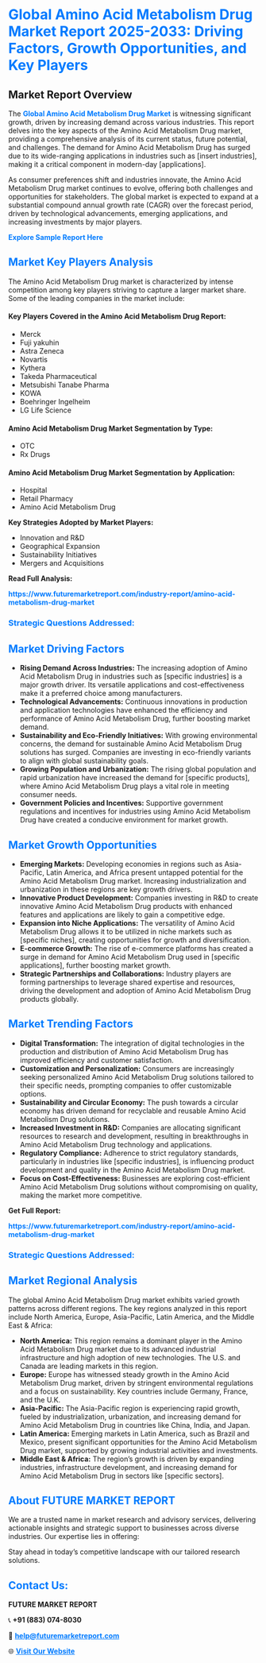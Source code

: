 <h1 style="color: #007BFF;">Global Amino Acid Metabolism Drug Market Report 2025-2033: Driving Factors, Growth Opportunities, and Key Players</h1>

<section id="overview">
<h2>Market Report Overview</h2>
<p>The <a href="https://www.futuremarketreport.com/industry-report/amino-acid-metabolism-drug-market" style="color: #007BFF; text-decoration: none;"><strong>Global Amino Acid Metabolism Drug Market</strong></a> is witnessing significant growth, driven by increasing demand across various industries. This report delves into the key aspects of the Amino Acid Metabolism Drug market, providing a comprehensive analysis of its current status, future potential, and challenges. The demand for Amino Acid Metabolism Drug has surged due to its wide-ranging applications in industries such as [insert industries], making it a critical component in modern-day [applications].</p>
<p>As consumer preferences shift and industries innovate, the Amino Acid Metabolism Drug market continues to evolve, offering both challenges and opportunities for stakeholders. The global market is expected to expand at a substantial compound annual growth rate (CAGR) over the forecast period, driven by technological advancements, emerging applications, and increasing investments by major players.</p>
</section>

<section id="overview">
<p><a href="https://www.futuremarketreport.com/request-sample/reportId=122643" style="color: #007BFF; text-decoration: none;"><strong>Explore Sample Report Here</strong></a></p>
</section>

<section id="key-players">
<h2 style="color: #007BFF;">Market Key Players Analysis</h2>
<p>The Amino Acid Metabolism Drug market is characterized by intense competition among key players striving to capture a larger market share. Some of the leading companies in the market include:</p>
<h4>Key Players Covered in the Amino Acid Metabolism Drug Report:</h4>
<ul><li>Merck</li><li>Fuji yakuhin</li><li>Astra Zeneca</li><li>Novartis</li><li>Kythera</li><li>Takeda Pharmaceutical</li><li>Metsubishi Tanabe Pharma</li><li>KOWA</li><li>Boehringer Ingelheim</li><li>LG Life Science</li></ul>
<h4>Amino Acid Metabolism Drug Market Segmentation by Type:</h4>
<ul><li>OTC</li><li>Rx Drugs</li></ul>

<h4>Amino Acid Metabolism Drug Market Segmentation by Application:</h4>
<ul><li>Hospital</li><li>Retail Pharmacy</li><li>Amino Acid Metabolism Drug</li></ul>
<p><strong>Key Strategies Adopted by Market Players:</strong></p>
<ul>
<li>Innovation and R&D</li>
<li>Geographical Expansion</li>
<li>Sustainability Initiatives</li>
<li>Mergers and Acquisitions</li>
</ul>
</section>

<section>
<p><strong>Read Full Analysis: </strong></p><a href="https://www.futuremarketreport.com/industry-report/amino-acid-metabolism-drug-market" style="color: #007BFF; text-decoration: none;"><strong>https://www.futuremarketreport.com/industry-report/amino-acid-metabolism-drug-market</strong></a>
<h3 style="color: #007BFF;">Strategic Questions Addressed:</h3>
</section>

<section id="driving-factors">
<h2 style="color: #007BFF;">Market Driving Factors</h2>
<ul>
<li><strong>Rising Demand Across Industries:</strong> The increasing adoption of Amino Acid Metabolism Drug in industries such as [specific industries] is a major growth driver. Its versatile applications and cost-effectiveness make it a preferred choice among manufacturers.</li>
<li><strong>Technological Advancements:</strong> Continuous innovations in production and application technologies have enhanced the efficiency and performance of Amino Acid Metabolism Drug, further boosting market demand.</li>
<li><strong>Sustainability and Eco-Friendly Initiatives:</strong> With growing environmental concerns, the demand for sustainable Amino Acid Metabolism Drug solutions has surged. Companies are investing in eco-friendly variants to align with global sustainability goals.</li>
<li><strong>Growing Population and Urbanization:</strong> The rising global population and rapid urbanization have increased the demand for [specific products], where Amino Acid Metabolism Drug plays a vital role in meeting consumer needs.</li>
<li><strong>Government Policies and Incentives:</strong> Supportive government regulations and incentives for industries using Amino Acid Metabolism Drug have created a conducive environment for market growth.</li>
</ul>
</section>

<section id="growth-opportunities">
<h2 style="color: #007BFF;">Market Growth Opportunities</h2>
<ul>
<li><strong>Emerging Markets:</strong> Developing economies in regions such as Asia-Pacific, Latin America, and Africa present untapped potential for the Amino Acid Metabolism Drug market. Increasing industrialization and urbanization in these regions are key growth drivers.</li>
<li><strong>Innovative Product Development:</strong> Companies investing in R&D to create innovative Amino Acid Metabolism Drug products with enhanced features and applications are likely to gain a competitive edge.</li>
<li><strong>Expansion into Niche Applications:</strong> The versatility of Amino Acid Metabolism Drug allows it to be utilized in niche markets such as [specific niches], creating opportunities for growth and diversification.</li>
<li><strong>E-commerce Growth:</strong> The rise of e-commerce platforms has created a surge in demand for Amino Acid Metabolism Drug used in [specific applications], further boosting market growth.</li>
<li><strong>Strategic Partnerships and Collaborations:</strong> Industry players are forming partnerships to leverage shared expertise and resources, driving the development and adoption of Amino Acid Metabolism Drug products globally.</li>
</ul>
</section>

<section id="trending-factors">
<h2 style="color: #007BFF;">Market Trending Factors</h2>
<ul>
<li><strong>Digital Transformation:</strong> The integration of digital technologies in the production and distribution of Amino Acid Metabolism Drug has improved efficiency and customer satisfaction.</li>
<li><strong>Customization and Personalization:</strong> Consumers are increasingly seeking personalized Amino Acid Metabolism Drug solutions tailored to their specific needs, prompting companies to offer customizable options.</li>
<li><strong>Sustainability and Circular Economy:</strong> The push towards a circular economy has driven demand for recyclable and reusable Amino Acid Metabolism Drug solutions.</li>
<li><strong>Increased Investment in R&D:</strong> Companies are allocating significant resources to research and development, resulting in breakthroughs in Amino Acid Metabolism Drug technology and applications.</li>
<li><strong>Regulatory Compliance:</strong> Adherence to strict regulatory standards, particularly in industries like [specific industries], is influencing product development and quality in the Amino Acid Metabolism Drug market.</li>
<li><strong>Focus on Cost-Effectiveness:</strong> Businesses are exploring cost-efficient Amino Acid Metabolism Drug solutions without compromising on quality, making the market more competitive.</li>
</ul>
</section>

<section>
<p><strong>Get Full Report: </strong></p><a href="https://www.futuremarketreport.com/industry-report/amino-acid-metabolism-drug-market" style="color: #007BFF; text-decoration: none;"><strong>https://www.futuremarketreport.com/industry-report/amino-acid-metabolism-drug-market</strong></a>
<h3 style="color: #007BFF;">Strategic Questions Addressed:</h3>
</section>


<section id="regional-analysis">
<h2 style="color: #007BFF;">Market Regional Analysis</h2>
<p>The global Amino Acid Metabolism Drug market exhibits varied growth patterns across different regions. The key regions analyzed in this report include North America, Europe, Asia-Pacific, Latin America, and the Middle East & Africa:</p>
<ul>
<li><strong>North America:</strong> This region remains a dominant player in the Amino Acid Metabolism Drug market due to its advanced industrial infrastructure and high adoption of new technologies. The U.S. and Canada are leading markets in this region.</li>
<li><strong>Europe:</strong> Europe has witnessed steady growth in the Amino Acid Metabolism Drug market, driven by stringent environmental regulations and a focus on sustainability. Key countries include Germany, France, and the U.K.</li>
<li><strong>Asia-Pacific:</strong> The Asia-Pacific region is experiencing rapid growth, fueled by industrialization, urbanization, and increasing demand for Amino Acid Metabolism Drug in countries like China, India, and Japan.</li>
<li><strong>Latin America:</strong> Emerging markets in Latin America, such as Brazil and Mexico, present significant opportunities for the Amino Acid Metabolism Drug market, supported by growing industrial activities and investments.</li>
<li><strong>Middle East & Africa:</strong> The region’s growth is driven by expanding industries, infrastructure development, and increasing demand for Amino Acid Metabolism Drug in sectors like [specific sectors].</li>
</ul>
</section>

<footer>
<h2 style="color: #007BFF;">About FUTURE MARKET REPORT</h2>
<p>We are a trusted name in market research and advisory services, delivering actionable insights and strategic support to businesses across diverse industries. Our expertise lies in offering:</p>

<p>Stay ahead in today’s competitive landscape with our tailored research solutions.</p>

<h2 style="color: #007BFF;">Contact Us:</h2>
<p><strong>FUTURE MARKET REPORT</strong></p>
<p>📞 <strong>+91 (883) 074-8030</strong></p>
<p>📧 <strong><a href="mailto:help@futuremarketreport.com" style="color: #007BFF;">help@futuremarketreport.com</a></strong></p>
<p>🌐 <strong><a href="https://www.futuremarketreport.com/" style="color: #007BFF;">Visit Our Website</a></strong></p>
</footer>